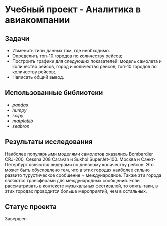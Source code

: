 # Учебный проект - Аналитика в авиакомпании

## Задачи
- Изменить типы данных там, где необходимо.
- Определить топ-10 городов по количеству рейсов;
- Построить графики для следующих показателей: модель самолета и количество рейсов, город и количество рейсов, топ-10 городов по количеству рейсов;.
- Написать общий вывод.

## Использованные библиотеки
- *pandas*
- *numpy*
- *scipy*
- *matplotlib*
- *seabron*

## Результаты исследования
Наиболее популярными моделями самолетов оказались Bombardier CRJ-200, Cessna 208 Caravan и Sukhoi SuperJet-100. Москва и Санкт-Петербург являются лидерами по дневному количеству рейсов. Это может быть обусловлено тем, что в этих городах наиболее сильно развито турустическое сообщение + международное. Также эти города являются трансферами для международных сообщений. Если рассматривать в контексте музыкальных фестивалей, то опять-таки, в этих городах проводится больше мероприятий, чем в остальных.

## Статус проекта
Завершен.
